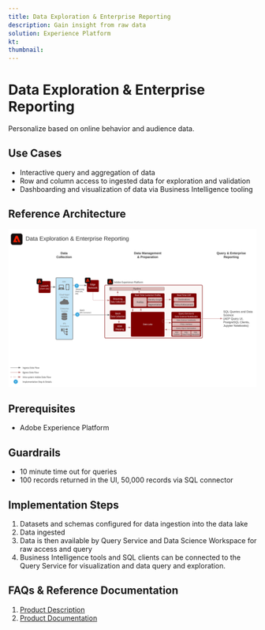 ```yaml
---
title: Data Exploration & Enterprise Reporting
description: Gain insight from raw data
solution: Experience Platform
kt: 
thumbnail: 
---
```


# Data Exploration & Enterprise Reporting

Personalize based on online behavior and audience data.

## Use Cases

* Interactive query and aggregation of data
* Row and column access to ingested data for exploration and validation
* Dashboarding and visualization of data via Business Intelligence tooling


## Reference Architecture

![Data Exploration](assets/dataexplore.svg)

## Prerequisites

* Adobe Experience Platform

## Guardrails

* 10 minute time out for queries
* 100 records returned in the UI, 50,000 records via SQL connector

## Implementation Steps

1.  Datasets and schemas configured for data ingestion into the data lake
1.  Data ingested
1.  Data is then available by Query Service and Data Science Workspace for raw access and query
1.  Business Intelligence tools and SQL clients can be connected to the Query Service for visualization and data query and exploration.

## FAQs & Reference Documentation

1. [Product Description](https://helpx.adobe.com/legal/product-descriptions/adobe-experience-platform-intelligence---product-description.html)
2. [Product Documentation](https://experienceleague.adobe.com/docs/experience-platform/query/home.html?lang=en)
